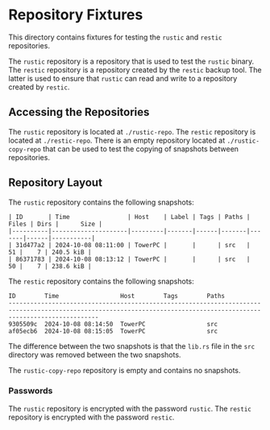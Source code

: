 # Repository Fixtures

This directory contains fixtures for testing the `rustic` and `restic`
repositories.

The `rustic` repository is a repository that is used to test the `rustic`
binary. The `restic` repository is a repository created by the `restic` backup
tool.
The latter is used to ensure that `rustic` can read and write to a repository
created by `restic`.

## Accessing the Repositories

The `rustic` repository is located at `./rustic-repo`. The `restic` repository
is located at `./restic-repo`. There is an empty repository located at
`./rustic-copy-repo` that can be used to test the copying of snapshots between
repositories.

## Repository Layout

The `rustic` repository contains the following snapshots:

```console
| ID       | Time                | Host    | Label | Tags | Paths | Files | Dirs |      Size |
|----------|---------------------|---------|-------|------|-------|-------|------|-----------|
| 31d477a2 | 2024-10-08 08:11:00 | TowerPC |       |      | src   |    51 |    7 | 240.5 kiB |
| 86371783 | 2024-10-08 08:13:12 | TowerPC |       |      | src   |    50 |    7 | 238.6 kiB |
```

The `restic` repository contains the following snapshots:

```console
ID        Time                 Host        Tags        Paths
---------------------------------------------------------------------------------------------------------------------------------------------------------------------
9305509c  2024-10-08 08:14:50  TowerPC                 src
af05ecb6  2024-10-08 08:15:05  TowerPC                 src
```

The difference between the two snapshots is that the `lib.rs` file in the `src`
directory was removed between the two snapshots.

The `rustic-copy-repo` repository is empty and contains no snapshots.

### Passwords

The `rustic` repository is encrypted with the password `rustic`. The `restic`
repository is encrypted with the password `restic`.
